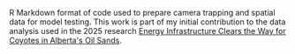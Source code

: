 R Markdown format of code used to prepare camera trapping and spatial data for model testing. This work is part of my initial contribution to the data analysis used in the 2025 research [Energy Infrastructure Clears the Way for Coyotes in Alberta's Oil Sands](https://www.doi.org/10.1002/ece3.71904). 
